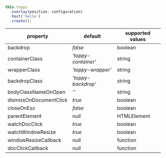 ```typescript
this.toppy
  .overlay(position, configuration)
  .host('hello')
  .create();
```

| property               | default             | supported values |
| ---------------------- | ------------------- | ---------------- |
| backdrop               | _false_             | boolean          |
| containerClass         | _'toppy-container'_ | string           |
| wrapperClass           | _'toppy-wrapper'_   | string           |
| backdropClass          | _'toppy-backdrop'_  | string           |
| bodyClassNameOnOpen    | _''_                | string           |
| dismissOnDocumentClick | _true_              | boolean          |
| closeOnEsc             | _false_             | boolean          |
| parentElement          | _null_              | HTMLElement      |
| watchDocClick          | _true_              | boolean          |
| watchWindowResize      | _true_              | boolean          |
| windowResizeCallback   | _null_              | function         |
| docClickCallback       | _null_              | function         |
